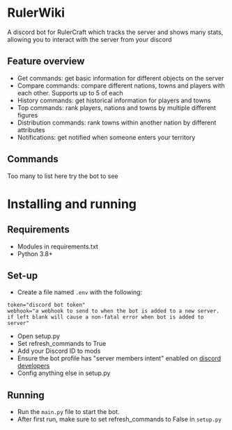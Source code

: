 # RulerWiki

A discord bot for RulerCraft which tracks the server and shows many stats, allowing you to interact with the server from your discord

## Feature overview

- Get commands: get basic information for different objects on the server
- Compare commands: compare different nations, towns and players with each other. Supports up to 5 of each
- History commands: get historical information for players and towns
- Top commands: rank players, nations and towns by multiple different figures
- Distribution commands: rank towns within another nation by different attributes
- Notifications: get notified when someone enters your territory

## Commands

Too many to list here try the bot to see

# Installing and running

## Requirements

- Modules in requirements.txt
- Python 3.8+

## Set-up

- Create a file named `.env` with the following:
```
token="discord bot token"
webhook="a webhook to send to when the bot is added to a new server. if left blank will cause a non-fatal error when bot is added to server"
```
- Open setup.py
- Set refresh_commands to True
- Add your Discord ID to mods
- Ensure the bot profile has "server members intent" enabled on [discord developers](https://discord.com/developers)
- Config anything else in setup.py

## Running

- Run the `main.py` file to start the bot.
- After first run, make sure to set refresh_commands to False in `setup.py`

